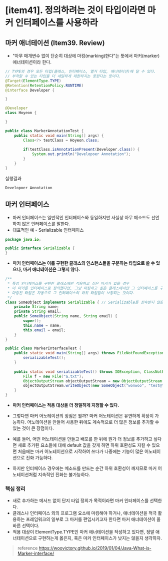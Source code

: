 # [item41]. 정의하려는 것이 타입이라면 마커 인터페이스를 사용하라

## 마커 애너테이션 (Item39. Review)
- "아무 매개변수 없이 단순히 대상에 마킹(marking)한다"는 뜻에서 마커(marker) 애너테이션이라 한다.
```java
// TYPE의 경우 모든 타입(클래스, 인터페이스, 열거 타입, 애너테이션)에 달 수 있다.
// 부착할 수 있는 타입을 더 세밀하게 제한하지는 못한다는 뜻이다.
@Target(ElementType.TYPE)
@Retention(RetentionPolicy.RUNTIME)
@interface Developer {

}

@Developer
class Hoyeon {

}

public class MarkerAnnotationTest {
	public static void main(String[] args) {
		Class<?> testClass = Hoyeon.class;
		
		if(testClass.isAnnotationPresent(Developer.class)) {
			System.out.println("Developoer Annotation");
		}
	}
}
```

실행결과
```
Developoer Annotation
```

## 마커 인터페이스
- 마커 인터페이스는 일반적인 인터페이스와 동일하지만 사실상 아무 메소드도 선언하지 않은 인터페이스를 말한다.
- 대표적인 예 - Serializable 인터페이스
```java
package java.io;

public interface Serializable {
}
```
- **마커 인터페이스는 이를 구현한 클래스의 인스턴스들을 구분하는 타입으로 쓸 수 있으나, 마커 애너테이션은 그렇지 않다.**
```java
/**
 * 특정 인터페이스를 구현한 클래스에만 적용하고 싶은 마커가 있을 경우
 * 이 마커를 인터페이스로 정의했다면, 그냥 마킹하고 싶은 클래스에서만 그 인터페이스를 구현하면 된다.
 * 마킹된 타입은 자동으로 그 인터페이스의 하위 타입임이 보장되는 것이다.
 */
class SomeObject implements Serializable { // Serializable를 상속받지 않은 경우 java.io.NotSerializableException 발생
	private String name;
	private String email;
	public SomeObject(String name, String email) {
		super();
		this.name = name;
		this.email = email;
	}
}

public class MarkerInterfaceTest {
	public static void main(String[] args) throws FileNotFoundException, IOException, ClassNotFoundException {
		serializableTest();
	}
	
	public static void serializableTest() throws IOException, ClassNotFoundException {
		File f = new File("a.txt");
		ObjectOutputStream objectOutputStream = new ObjectOutputStream(new FileOutputStream(f));
		objectOutputStream.writeObject(new SomeObject("wonwoo", "test@test.com"));
	}
}
```
- **마커 인터페이스는 적용 대상을 더 정밀하게 지정할 수 있다.**

- 그렇다면 마커 어노테이션의 장점은 뭘까? 마커 어노테이션은 유연하게 확장이 가능하다. 어노테이션을 만들어 사용한 뒤에도 계속적으로 더 많은 정보를 추가할 수 있는 것이 큰 장점이다.
- 예를 들어, 어떤 어노테이션을 만들고 배포를 한 뒤에 뭔가 더 정보를 추가하고 싶다면 새로 추가된 요소들에 대해 default 값을 갖게 하면 하위 호환성도 지킬 수 있으면 처음에는 마커 어노테이션으로 시작하여 쓰다가 나중에는 기능이 많은 어노테이션으로 진화 가능하다.
- 하지만 인터페이스 경우에는 메소드를 만드는 순간 하위 호환성이 깨지므로 마커 어노테이션처럼 지속적인 진화는 불가능하다.

### 핵심 정리
- 새로 추가하는 메서드 없이 단지 타입 정의가 목적이라면 마커 인터페이스를 선택한다.
- 클래스나 인터페이스 외의 프로그램 요소에 마킹해야 하거나, 애너테이션을 적극 활용하는 프레임워크의 일부로 그 마커를 편입시키고자 한다면 마커 애너테이션이 올바른 선택이다.
- 적용 대상이 ElementType.TYPE인 마커 애너테이션을 작성하고 있다면, 정말 애너테이션으로 구현하는게 옳은지, 혹은 마커 인터페이스가 낫지는 않을지 생각하자.

> reference
https://woovictory.github.io/2019/01/04/Java-What-is-Marker-interface/
